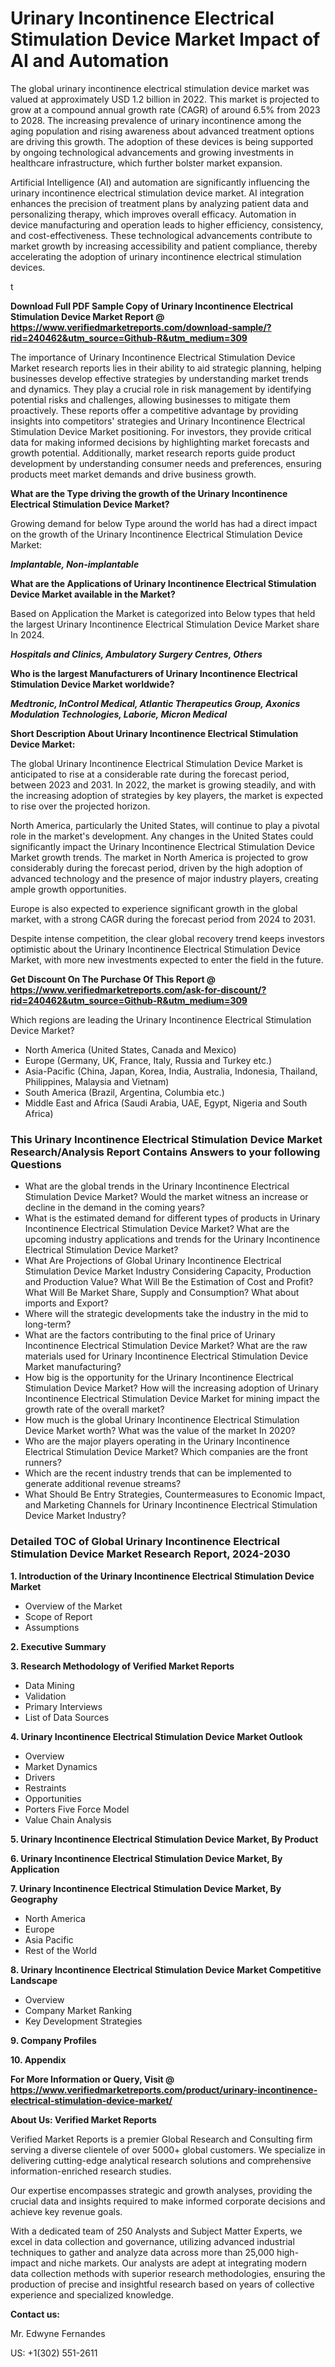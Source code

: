 <meta name="title" content="Global Urinary Incontinence Electrical Stimulation Device Market Impact of AI and Automation"><meta name="description" content="The global urinary incontinence electrical stimulation device market was valued at approximately USD 1.2 billion in 2022. This market is projected to grow at a compoun"><meta name="title" content="Urinary Incontinence Electrical Stimulation Device Market Size, Share, Scope, Trends, Growth, Opportunities, Analysis, Forecast"><h1>Urinary Incontinence Electrical Stimulation Device Market Impact of AI and Automation</h1><p>The global urinary incontinence electrical stimulation device market was valued at approximately USD 1.2 billion in 2022. This market is projected to grow at a compound annual growth rate (CAGR) of around 6.5% from 2023 to 2028. The increasing prevalence of urinary incontinence among the aging population and rising awareness about advanced treatment options are driving this growth. The adoption of these devices is being supported by ongoing technological advancements and growing investments in healthcare infrastructure, which further bolster market expansion.</p><p>Artificial Intelligence (AI) and automation are significantly influencing the urinary incontinence electrical stimulation device market. AI integration enhances the precision of treatment plans by analyzing patient data and personalizing therapy, which improves overall efficacy. Automation in device manufacturing and operation leads to higher efficiency, consistency, and cost-effectiveness. These technological advancements contribute to market growth by increasing accessibility and patient compliance, thereby accelerating the adoption of urinary incontinence electrical stimulation devices.</p>t</p><p id="" class=""><strong>Download Full PDF Sample Copy of Urinary Incontinence Electrical Stimulation Device Market Report @ <a href="https://www.verifiedmarketreports.com/download-sample/?rid=240462&utm_source=Github-R&utm_medium=309" target="_blank">https://www.verifiedmarketreports.com/download-sample/?rid=240462&utm_source=Github-R&utm_medium=309</a></strong></p><p>The importance of&nbsp;Urinary Incontinence Electrical Stimulation Device Market research reports lies in their ability to aid strategic planning, helping businesses develop effective strategies by understanding market trends and dynamics. They play a crucial role in risk management by identifying potential risks and challenges, allowing businesses to mitigate them proactively. These reports offer a competitive advantage by providing insights into competitors' strategies and Urinary Incontinence Electrical Stimulation Device Market positioning. For investors, they provide critical data for making informed decisions by highlighting market forecasts and growth potential. Additionally, market research reports guide product development by understanding consumer needs and preferences, ensuring products meet market demands and drive business growth.</p><p><strong>What are the&nbsp;Type driving the growth of the Urinary Incontinence Electrical Stimulation Device Market?</strong></p><p id="" class="">Growing demand for below Type around the world has had a direct impact on the growth of the Urinary Incontinence Electrical Stimulation Device Market:</p><em><strong>Implantable, Non-implantable</strong></em></p><strong>What are the&nbsp;Applications&nbsp;of Urinary Incontinence Electrical Stimulation Device Market available in the Market?</strong></p><p id="" class="">Based on Application the Market is categorized into Below types that held the largest Urinary Incontinence Electrical Stimulation Device Market share In 2024.</p><em><strong>Hospitals and Clinics, Ambulatory Surgery Centres, Others</strong></em></p><strong>Who is the largest Manufacturers of Urinary Incontinence Electrical Stimulation Device Market worldwide?</strong></p><p><em><strong>Medtronic, InControl Medical, Atlantic Therapeutics Group, Axonics Modulation Technologies, Laborie, Micron Medical</strong></em></p><p id="" class=""><strong>Short Description About Urinary Incontinence Electrical Stimulation Device Market:</strong></p><p>The global Urinary Incontinence Electrical Stimulation Device Market is anticipated to rise at a considerable rate during the forecast period, between 2023 and 2031. In 2022, the market is growing steadily, and with the increasing adoption of strategies by key players, the market is expected to rise over the projected horizon.</p><p>North America, particularly the United States, will continue to play a pivotal role in the market's development. Any changes in the United States could significantly impact the Urinary Incontinence Electrical Stimulation Device Market growth trends. The market in North America is projected to grow considerably during the forecast period, driven by the high adoption of advanced technology and the presence of major industry players, creating ample growth opportunities.</p><p>Europe is also expected to experience significant growth in the global market, with a strong CAGR during the forecast period from 2024 to 2031.</p><p>Despite intense competition, the clear global recovery trend keeps investors optimistic about the Urinary Incontinence Electrical Stimulation Device Market, with more new investments expected to enter the field in the future.</p><p id="" class=""><strong>Get Discount On The Purchase Of This Report @ <a href="https://www.verifiedmarketreports.com/ask-for-discount/?rid=240462&utm_source=Github-R&utm_medium=309" target="_blank">https://www.verifiedmarketreports.com/ask-for-discount/?rid=240462&utm_source=Github-R&utm_medium=309</a></strong></p>Which regions are leading the Urinary Incontinence Electrical Stimulation Device Market?</p><ul><li>North America (United States, Canada and Mexico)</li><li>Europe (Germany, UK, France, Italy, Russia and Turkey etc.)</li><li>Asia-Pacific (China, Japan, Korea, India, Australia, Indonesia, Thailand, Philippines, Malaysia and Vietnam)</li><li>South America (Brazil, Argentina, Columbia etc.)</li><li>Middle East and Africa (Saudi Arabia, UAE, Egypt, Nigeria and South Africa)</li></ul><h3 id="" class="">This Urinary Incontinence Electrical Stimulation Device Market Research/Analysis Report Contains Answers to your following Questions</h3><ul><li>What are the global trends in the Urinary Incontinence Electrical Stimulation Device Market? Would the market witness an increase or decline in the demand in the coming years?</li><li>What is the estimated demand for different types of products in Urinary Incontinence Electrical Stimulation Device Market? What are the upcoming industry applications and trends for the Urinary Incontinence Electrical Stimulation Device Market?</li><li>What Are Projections of Global Urinary Incontinence Electrical Stimulation Device Market Industry Considering Capacity, Production and Production Value? What Will Be the Estimation of Cost and Profit? What Will Be Market Share, Supply and Consumption? What about imports and Export?</li><li>Where will the strategic developments take the industry in the mid to long-term?</li><li>What are the factors contributing to the final price of Urinary Incontinence Electrical Stimulation Device Market? What are the raw materials used for Urinary Incontinence Electrical Stimulation Device Market manufacturing?</li><li>How big is the opportunity for the Urinary Incontinence Electrical Stimulation Device Market? How will the increasing adoption of Urinary Incontinence Electrical Stimulation Device Market for mining impact the growth rate of the overall market?</li><li>How much is the global Urinary Incontinence Electrical Stimulation Device Market worth? What was the value of the market In 2020?</li><li>Who are the major players operating in the Urinary Incontinence Electrical Stimulation Device Market? Which companies are the front runners?</li><li>Which are the recent industry trends that can be implemented to generate additional revenue streams?</li><li>What Should Be Entry Strategies, Countermeasures to Economic Impact, and Marketing Channels for Urinary Incontinence Electrical Stimulation Device Market Industry?</li></ul><h3 id="" class="">Detailed TOC of Global Urinary Incontinence Electrical Stimulation Device Market Research Report, 2024-2030</h3><p id="" class=""><strong>1. Introduction of the Urinary Incontinence Electrical Stimulation Device Market</strong></p><ul><li>Overview of the Market</li><li>Scope of Report</li><li>Assumptions</li></ul><p id="" class=""><strong>2. Executive Summary</strong></p><p id="" class=""><strong>3. Research Methodology of Verified Market Reports</strong></p><ul><li>Data Mining</li><li>Validation</li><li>Primary Interviews</li><li>List of Data Sources</li></ul><p id="" class=""><strong>4. Urinary Incontinence Electrical Stimulation Device Market Outlook</strong></p><ul><li>Overview</li><li>Market Dynamics</li><li>Drivers</li><li>Restraints</li><li>Opportunities</li><li>Porters Five Force Model</li><li>Value Chain Analysis</li></ul><p id="" class=""><strong>5. Urinary Incontinence Electrical Stimulation Device Market, By Product</strong></p><p id="" class=""><strong>6. Urinary Incontinence Electrical Stimulation Device Market, By Application</strong></p><p id="" class=""><strong>7. Urinary Incontinence Electrical Stimulation Device Market, By Geography</strong></p><ul><li>North America</li><li>Europe</li><li>Asia Pacific</li><li>Rest of the World</li></ul><p id="" class=""><strong>8. Urinary Incontinence Electrical Stimulation Device Market Competitive Landscape</strong></p><ul><li>Overview</li><li>Company Market Ranking</li><li>Key Development Strategies</li></ul><p id="" class=""><strong>9. Company Profiles</strong></p><p id="" class=""><strong>10. Appendix</strong></p><p id="" class=""><strong>For More Information or Query, Visit @ <a href="https://www.verifiedmarketreports.com/product/urinary-incontinence-electrical-stimulation-device-market/" target="_blank">https://www.verifiedmarketreports.com/product/urinary-incontinence-electrical-stimulation-device-market/</a></strong></p><p id="" class=""><strong>About Us: Verified Market Reports</strong></p><p id="" class="">Verified Market Reports is a premier Global Research and Consulting firm serving a diverse clientele of over 5000+ global customers. We specialize in delivering cutting-edge analytical research solutions and comprehensive information-enriched research studies.</p><p id="" class="">Our expertise encompasses strategic and growth analyses, providing the crucial data and insights required to make informed corporate decisions and achieve key revenue goals.</p><p id="" class="">With a dedicated team of 250 Analysts and Subject Matter Experts, we excel in data collection and governance, utilizing advanced industrial techniques to gather and analyze data across more than 25,000 high-impact and niche markets. Our analysts are adept at integrating modern data collection methods with superior research methodologies, ensuring the production of precise and insightful research based on years of collective experience and specialized knowledge.</p><p id="" class=""><strong>Contact us:</strong></p><p id="" class="">Mr. Edwyne Fernandes</p><p id="" class="">US: +1(302) 551-2611</p>